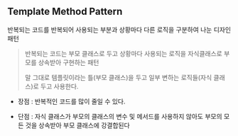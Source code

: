 ## Template Method Pattern

반복되는 코드를 반복되어 사용되는 부분과 상황마다 다른 로직을 구분하여 나눈 디자인 패턴   
 

> 반복되는 코드는 부모 클래스로 두고 상황마다 사용되는 로직을 자식클래스로 부모를 상속받아 구현하는 패턴 
>  
> 말 그대로 템플릿이라는 틀(부모 클래스)을 두고 일부 변하는 로직들(자식 클래스)로 두고 사용한다.  

- 장점 : 반복적인 코드를 많이 줄일 수 있다.

- 단점 : 자식 클래스가 부모의 클래스의 변수 및 메서드를 사용하지 않아도 부모의 모든 것을 상속받아 부모 클래스에 강결합된다  
